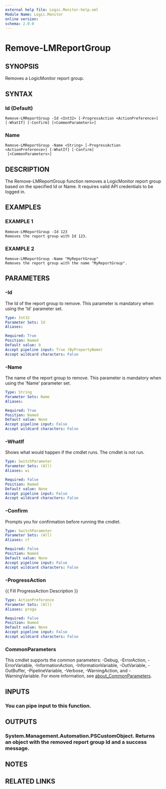 ```yaml
---
external help file: Logic.Monitor-help.xml
Module Name: Logic.Monitor
online version:
schema: 2.0.0
---
```


# Remove-LMReportGroup

## SYNOPSIS
Removes a LogicMonitor report group.

## SYNTAX

### Id (Default)
```
Remove-LMReportGroup -Id <Int32> [-ProgressAction <ActionPreference>] [-WhatIf] [-Confirm] [<CommonParameters>]
```

### Name
```
Remove-LMReportGroup -Name <String> [-ProgressAction <ActionPreference>] [-WhatIf] [-Confirm]
 [<CommonParameters>]
```

## DESCRIPTION
The Remove-LMReportGroup function removes a LogicMonitor report group based on the specified Id or Name.
It requires valid API credentials to be logged in.

## EXAMPLES

### EXAMPLE 1
```
Remove-LMReportGroup -Id 123
Removes the report group with Id 123.
```

### EXAMPLE 2
```
Remove-LMReportGroup -Name "MyReportGroup"
Removes the report group with the name "MyReportGroup".
```

## PARAMETERS

### -Id
The Id of the report group to remove.
This parameter is mandatory when using the 'Id' parameter set.

```yaml
Type: Int32
Parameter Sets: Id
Aliases:

Required: True
Position: Named
Default value: 0
Accept pipeline input: True (ByPropertyName)
Accept wildcard characters: False
```

### -Name
The name of the report group to remove.
This parameter is mandatory when using the 'Name' parameter set.

```yaml
Type: String
Parameter Sets: Name
Aliases:

Required: True
Position: Named
Default value: None
Accept pipeline input: False
Accept wildcard characters: False
```

### -WhatIf
Shows what would happen if the cmdlet runs.
The cmdlet is not run.

```yaml
Type: SwitchParameter
Parameter Sets: (All)
Aliases: wi

Required: False
Position: Named
Default value: None
Accept pipeline input: False
Accept wildcard characters: False
```

### -Confirm
Prompts you for confirmation before running the cmdlet.

```yaml
Type: SwitchParameter
Parameter Sets: (All)
Aliases: cf

Required: False
Position: Named
Default value: None
Accept pipeline input: False
Accept wildcard characters: False
```

### -ProgressAction
{{ Fill ProgressAction Description }}

```yaml
Type: ActionPreference
Parameter Sets: (All)
Aliases: proga

Required: False
Position: Named
Default value: None
Accept pipeline input: False
Accept wildcard characters: False
```

### CommonParameters
This cmdlet supports the common parameters: -Debug, -ErrorAction, -ErrorVariable, -InformationAction, -InformationVariable, -OutVariable, -OutBuffer, -PipelineVariable, -Verbose, -WarningAction, and -WarningVariable. For more information, see [about_CommonParameters](http://go.microsoft.com/fwlink/?LinkID=113216).

## INPUTS

### You can pipe input to this function.
## OUTPUTS

### System.Management.Automation.PSCustomObject. Returns an object with the removed report group Id and a success message.
## NOTES

## RELATED LINKS
